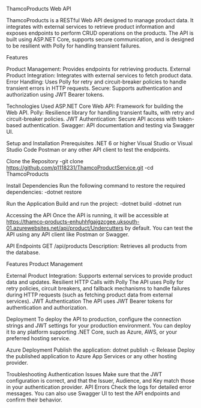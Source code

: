 ThamcoProducts Web API

ThamcoProducts is a RESTful Web API designed to manage product data. It integrates with external services to retrieve product information and exposes endpoints to perform CRUD operations on the products. The API is built using ASP.NET Core, supports secure communication, and is designed to be resilient with Polly for handling transient failures.

Features

Product Management: Provides endpoints for retrieving products.
External Product Integration: Integrates with external services to fetch product data.
Error Handling: Uses Polly for retry and circuit-breaker policies to handle transient errors in HTTP requests.
Secure: Supports authentication and authorization using JWT Bearer tokens.

Technologies Used
ASP.NET Core Web API: Framework for building the Web API.
Polly: Resilience library for handling transient faults, with retry and circuit-breaker policies.
JWT Authentication: Secure API access with token-based authentication.
Swagger: API documentation and testing via Swagger UI.

Setup and Installation
Prerequisites
.NET 6 or higher
Visual Studio or Visual Studio Code
Postman or any other API client to test the endpoints.

Clone the Repository
-git clone https://github.com/p1118231/ThamcoProductService.git
-cd ThamcoProducts

Install Dependencies
Run the following command to restore the required dependencies:
-dotnet restore

Run the Application
Build and run the project:
-dotnet build
-dotnet run

Accessing the API
Once the API is running, it will be accessible at https://thamco-products-enhuhhfgajgzcgee.uksouth-01.azurewebsites.net/api/product/Undercutters by default.
You can test the API using any API client like Postman or Swagger.

API Endpoints
GET /api/products
Description: Retrieves all products from the database.

Features
Product Management

External Product Integration: Supports external services to provide product data and updates.
Resilient HTTP Calls with Polly
The API uses Polly for retry policies, circuit breakers, and fallback mechanisms to handle failures during HTTP requests (such as fetching product data from external services).
JWT Authentication
The API uses JWT Bearer tokens for authentication and authorization.

Deployment
To deploy the API to production, configure the connection strings and JWT settings for your production environment. You can deploy it to any platform supporting .NET Core, such as Azure, AWS, or your preferred hosting service.

Azure Deployment
Publish the application:
dotnet publish -c Release
Deploy the published application to Azure App Services or any other hosting provider.

Troubleshooting
Authentication Issues
Make sure that the JWT configuration is correct, and that the Issuer, Audience, and Key match those in your authentication provider.
API Errors
Check the logs for detailed error messages. You can also use Swagger UI to test the API endpoints and confirm their behavior.
